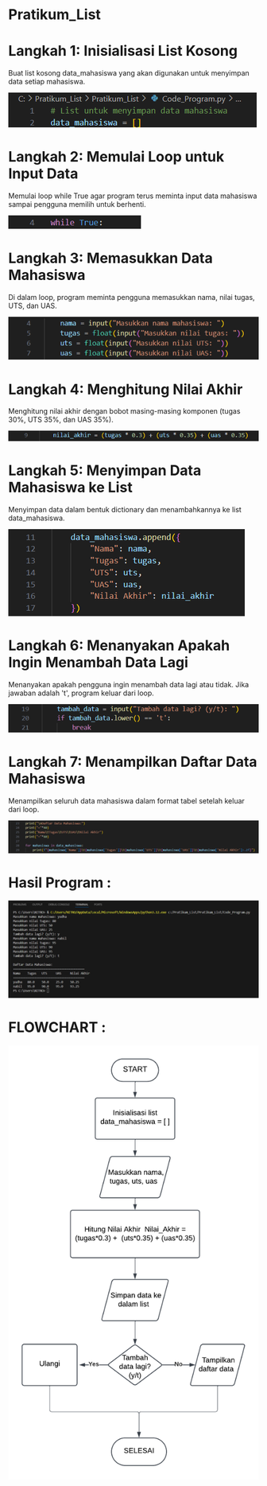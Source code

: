 # Pratikum_List

# Langkah 1: Inisialisasi List Kosong
  Buat list kosong data_mahasiswa yang akan digunakan untuk menyimpan data setiap mahasiswa.
  
  ![Gambar](gambar/SS1.png)

# Langkah 2: Memulai Loop untuk Input Data
  Memulai loop while True agar program terus meminta input data mahasiswa sampai pengguna memilih untuk berhenti.
  
  ![Gambar](gambar/SS2.png)

# Langkah 3: Memasukkan Data Mahasiswa
  Di dalam loop, program meminta pengguna memasukkan nama, nilai tugas, UTS, dan UAS.
  
  ![Gambar](gambar/SS3.png)

# Langkah 4: Menghitung Nilai Akhir
  Menghitung nilai akhir dengan bobot masing-masing komponen (tugas 30%, UTS 35%, dan UAS 35%).
  
  ![Gambar](gambar/SS4.png)

# Langkah 5: Menyimpan Data Mahasiswa ke List
  Menyimpan data dalam bentuk dictionary dan menambahkannya ke list data_mahasiswa.
  
  ![Gambar](gambar/SS5.png)

# Langkah 6: Menanyakan Apakah Ingin Menambah Data Lagi
  Menanyakan apakah pengguna ingin menambah data lagi atau tidak. Jika jawaban adalah 't', program keluar dari loop.
  
  ![Gambar](gambar/SS6.png)

# Langkah 7: Menampilkan Daftar Data Mahasiswa
  Menampilkan seluruh data mahasiswa dalam format tabel setelah keluar dari loop.
  
  ![Gambar](gambar/SS7.png)

# Hasil Program :
  
  ![Gambar](gambar/SS8.png)

# FLOWCHART :
  
  ![Gambar](gambar/FLOWCHART.png)
